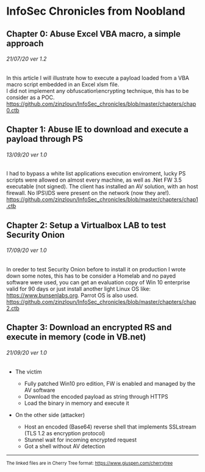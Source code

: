 # InfoSec Chronicles from Noobland
## Chapter 0: Abuse Excel VBA macro, a simple approach
###### 21/07/20 ver 1.2
In this article I will illustrate how to execute a payload loaded from a VBA macro script embedded in an Excel xlsm file.<br>
I did not implement any obfuscation\encrypting technique, this has to be consider as a POC.<br>
https://github.com/zinzloun/InfoSec_chronicles/blob/master/chapters/chap0.ctb

## Chapter 1: Abuse IE to download and execute a payload through PS
###### 13/09/20 ver 1.0
I had to bypass a white list applications execution enviroment, lucky PS scripts were allowed on almost every machine, as well as .Net FW 3.5 executable (not signed).
The client has installed an AV solution, with an host firewall. No IPS\IDS were present on the network (now they are!).<br>
https://github.com/zinzloun/InfoSec_chronicles/blob/master/chapters/chap1.ctb

## Chapter 2: Setup a Virtualbox LAB to test Security Onion
###### 17/09/20 ver 1.0
In oreder to test Security Onion before to install it on production I wrote down some notes, this has to be consider a Homelab and no payed software were used, you can get an evaluation copy of Win 10 enterprise valid for 90 days or just install another light Linux OS like: https://www.bunsenlabs.org. Parrot OS is also used.<br>
https://github.com/zinzloun/InfoSec_chronicles/blob/master/chapters/chap2.ctb

## Chapter 3: Download an encrypted RS and execute in memory (code in VB.net)
###### 21/09/20 ver 1.0
* The victim
	* Fully patched Win10 pro edition, FW is enabled and managed by the AV software
 	* Download the encoded payload as string through HTTPS
 	* Load the binary in memory and execute it
 
* On the other side (attacker)
 	* Host an encoded (Base64) reverse shell that implements SSLstream (TLS 1.2 as encryption protocol)
 	* Stunnel wait for incoming encrypted request
 	* Got a shell without AV detection
<hr>

<sub>The linked files are in Cherry Tree format: https://www.giuspen.com/cherrytree</sub>
	

 
